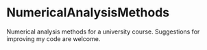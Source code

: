 # NumericalAnalysisMethods
Numerical analysis methods for a university course.
Suggestions for improving my code are welcome.
